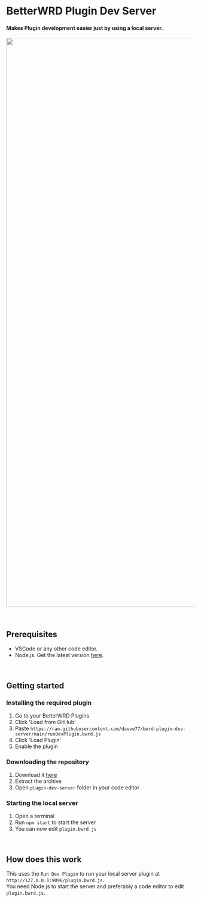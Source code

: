 # BetterWRD Plugin Dev Server

#### Makes Plugin development easier just by using a local server.
<img src="https://cdn.discordapp.com/attachments/800294579856605204/989842255575654501/unknown.png" width="1520"/>

&nbsp;

## Prerequisites
- VSCode or any other code editor.
- Node.js. Get the latest version [here](https://nodejs.org/en/download/).

&nbsp;

## Getting started
### Installing the required plugin
1. Go to your BetterWRD Plugins
2. Click 'Load from GitHub'
3. Paste `https://raw.githubusercontent.com/davve77/bwrd-plugin-dev-server/main/runDevPlugin.bwrd.js`
4. Click 'Load Plugin'
5. Enable the plugin
### Downloading the repository
1. Download it [here](https://github.com/davve77/bwrd-plugin-dev-server/archive/refs/heads/main.zip)
2. Extract the archive
3. Open `plugin-dev-server` folder in your code editor
### Starting the local server
1. Open a terminal
2. Run `npm start` to start the server
3. You can now edit `plugin.bwrd.js`

&nbsp;

## How does this work
This uses the `Run Dev Plugin` to run your local server plugin at `http://127.0.0.1:9096/plugin.bwrd.js`.  
You need Node.js to start the server and preferably a code editor to edit `plugin.bwrd.js`.
